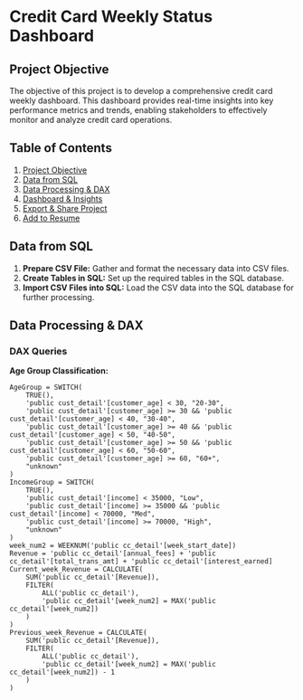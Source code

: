 # Credit Card Weekly Status Dashboard

## Project Objective
The objective of this project is to develop a comprehensive credit card weekly dashboard. This dashboard provides real-time insights into key performance metrics and trends, enabling stakeholders to effectively monitor and analyze credit card operations.

## Table of Contents
1. [Project Objective](#project-objective)
2. [Data from SQL](#data-from-sql)
3. [Data Processing & DAX](#data-processing--dax)
4. [Dashboard & Insights](#dashboard--insights)
5. [Export & Share Project](#export--share-project)
6. [Add to Resume](#add-to-resume)

## Data from SQL
1. **Prepare CSV File:** Gather and format the necessary data into CSV files.
2. **Create Tables in SQL:** Set up the required tables in the SQL database.
3. **Import CSV Files into SQL:** Load the CSV data into the SQL database for further processing.

## Data Processing & DAX
### DAX Queries

**Age Group Classification:**
```dax
AgeGroup = SWITCH(
    TRUE(),
    'public cust_detail'[customer_age] < 30, "20-30",
    'public cust_detail'[customer_age] >= 30 && 'public cust_detail'[customer_age] < 40, "30-40",
    'public cust_detail'[customer_age] >= 40 && 'public cust_detail'[customer_age] < 50, "40-50",
    'public cust_detail'[customer_age] >= 50 && 'public cust_detail'[customer_age] < 60, "50-60",
    'public cust_detail'[customer_age] >= 60, "60+",
    "unknown"
)
IncomeGroup = SWITCH(
    TRUE(),
    'public cust_detail'[income] < 35000, "Low",
    'public cust_detail'[income] >= 35000 && 'public cust_detail'[income] < 70000, "Med",
    'public cust_detail'[income] >= 70000, "High",
    "unknown"
)
week_num2 = WEEKNUM('public cc_detail'[week_start_date])
Revenue = 'public cc_detail'[annual_fees] + 'public cc_detail'[total_trans_amt] + 'public cc_detail'[interest_earned]
Current_week_Revenue = CALCULATE(
    SUM('public cc_detail'[Revenue]),
    FILTER(
        ALL('public cc_detail'),
        'public cc_detail'[week_num2] = MAX('public cc_detail'[week_num2])
    )
)
Previous_week_Revenue = CALCULATE(
    SUM('public cc_detail'[Revenue]),
    FILTER(
        ALL('public cc_detail'),
        'public cc_detail'[week_num2] = MAX('public cc_detail'[week_num2]) - 1
    )
)
